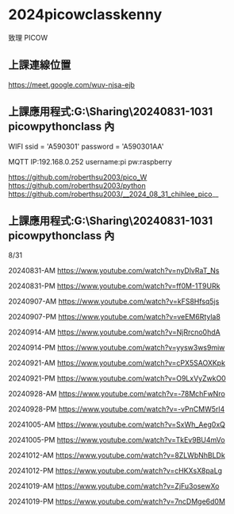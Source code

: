 # 2024picowclasskenny

致理 PICOW

## 上課連線位置

https://meet.google.com/wuv-njsa-ejb

## 上課應用程式:G:\Sharing\20240831-1031 picowpythonclass 內

WIFI
ssid = 'A590301'
password = 'A590301AA'

MQTT
IP:192.168.0.252
username:pi
pw:raspberry

https://github.com/roberthsu2003/pico_W
https://github.com/roberthsu2003/python
https://github.com/roberthsu2003/__2024_08_31_chihlee_pico__

## 上課應用程式:G:\Sharing\20240831-1031 picowpythonclass 內

8/31

20240831-AM https://www.youtube.com/watch?v=nyDlvRaT_Ns

20240831-PM https://www.youtube.com/watch?v=ff0M-1T9URk

20240907-AM https://www.youtube.com/watch?v=kFS8Hfsq5js

20240907-PM https://www.youtube.com/watch?v=veEM6Rtyla8

20240914-AM https://www.youtube.com/watch?v=NjRrcno0hdA

20240914-PM https://www.youtube.com/watch?v=yysw3ws9miw

20240921-AM https://www.youtube.com/watch?v=cPX5SAOXKpk

20240921-PM https://www.youtube.com/watch?v=O9LxVyZwkO0

20240928-AM https://www.youtube.com/watch?v=-78MchFwNro

20240928-PM https://www.youtube.com/watch?v=-vPnCMW5rl4

20241005-AM https://www.youtube.com/watch?v=SxWh_Aeg0xQ

20241005-PM https://www.youtube.com/watch?v=TkEv9BU4mVo

20241012-AM https://www.youtube.com/watch?v=8ZLWbNhBLDk

20241012-PM https://www.youtube.com/watch?v=cHKXsX8paLg

20241019-AM https://www.youtube.com/watch?v=ZjFu3osewXo

20241019-PM https://www.youtube.com/watch?v=7ncDMge6d0M